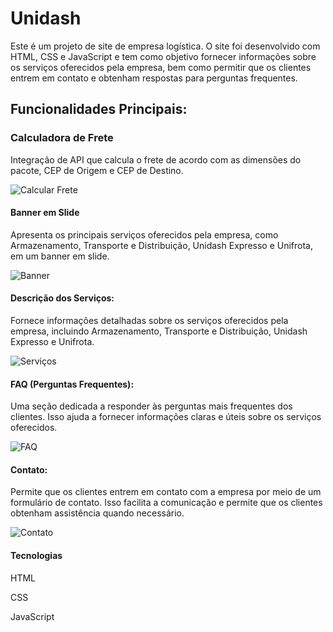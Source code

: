 # Unidash

Este é um projeto de site de empresa logística. O site foi desenvolvido com HTML, CSS e JavaScript e tem como objetivo fornecer informações sobre os serviços oferecidos pela empresa, bem como permitir que os clientes entrem em contato e obtenham respostas para perguntas frequentes.

## Funcionalidades Principais:

### Calculadora de Frete

Integração de API que calcula o frete de acordo com as dimensões do pacote, CEP de Origem e CEP de Destino.

![Calcular Frete](https://i.ibb.co/MRN47q4/calcular.png)

#### Banner em Slide

Apresenta os principais serviços oferecidos pela empresa, como Armazenamento, Transporte e Distribuição, Unidash Expresso e Unifrota, em um banner em slide.

![Banner](https://i.ibb.co/zVD7Zcf/slide.png)


#### Descrição dos Serviços:

Fornece informações detalhadas sobre os serviços oferecidos pela empresa, incluindo Armazenamento, Transporte e Distribuição, Unidash Expresso e Unifrota.

![Serviços](https://i.ibb.co/hR3gNcw/servicos.png)


#### FAQ (Perguntas Frequentes):

Uma seção dedicada a responder às perguntas mais frequentes dos clientes. Isso ajuda a fornecer informações claras e úteis sobre os serviços oferecidos.

![FAQ](https://i.ibb.co/FmL19Gq/faq.png)

#### Contato:

Permite que os clientes entrem em contato com a empresa por meio de um formulário de contato. Isso facilita a comunicação e permite que os clientes obtenham assistência quando necessário.

![Contato](https://i.ibb.co/kDtpkZy/contato.png)

#### Tecnologias

HTML

CSS

JavaScript

